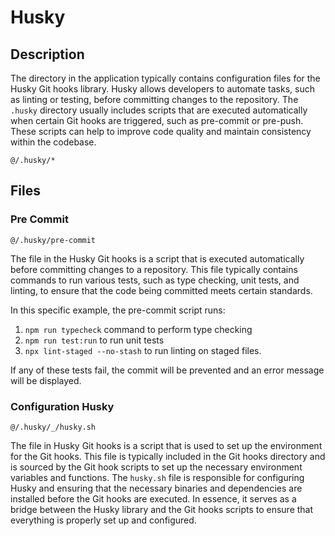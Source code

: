 # Husky

## Description

The directory in the application typically contains configuration files for the Husky Git hooks library. Husky allows developers to automate tasks, such as linting or testing, before committing changes to the repository. The `.husky` directory usually includes scripts that are executed automatically when certain Git hooks are triggered, such as pre-commit or pre-push. These scripts can help to improve code quality and maintain consistency within the codebase.

`@/.husky/*`

## Files

### Pre Commit

`@/.husky/pre-commit`

The file in the Husky Git hooks is a script that is executed automatically before committing changes to a repository. This file typically contains commands to run various tests, such as type checking, unit tests, and linting, to ensure that the code being committed meets certain standards.

In this specific example, the pre-commit script runs:

1. `npm run typecheck` command to perform type checking
2. `npm run test:run` to run unit tests
3. `npx lint-staged --no-stash` to run linting on staged files.

If any of these tests fail, the commit will be prevented and an error message will be displayed.

### Configuration Husky

`@/.husky/_/husky.sh`

The file in Husky Git hooks is a script that is used to set up the environment for the Git hooks. This file is typically included in the Git hooks directory and is sourced by the Git hook scripts to set up the necessary environment variables and functions. The `husky.sh` file is responsible for configuring Husky and ensuring that the necessary binaries and dependencies are installed before the Git hooks are executed. In essence, it serves as a bridge between the Husky library and the Git hooks scripts to ensure that everything is properly set up and configured.
